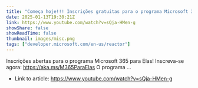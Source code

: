 ```yaml
---
title: "Começa hoje!!! Inscrições gratuitas para o programa Microsoft 365 para ELAS!"
date: 2025-01-13T19:30:21Z
link: https://www.youtube.com/watch?v=sQja-HMen-g
showShare: false
showReadTime: false
thumbnail: images/misc.png
tags: ["developer.microsoft.com/en-us/reactor"]
---
```

Inscrições abertas para o programa Microsoft 365 para Elas! Inscreva-se agora: https://aka.ms/M365ParaElas O programa ...

- Link to article: https://www.youtube.com/watch?v=sQja-HMen-g